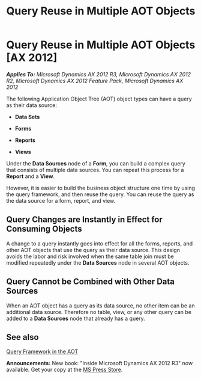﻿---
title: Query Reuse in Multiple AOT Objects
TOCTitle: Query Reuse in Multiple AOT Objects
ms:assetid: 555f4648-5f93-42e3-bbd1-77b83fd43c4e
ms:mtpsurl: https://msdn.microsoft.com/en-us/library/Cc590130(v=AX.60)
ms:contentKeyID: 35244330
ms.date: 05/18/2015
mtps_version: v=AX.60
---

# Query Reuse in Multiple AOT Objects [AX 2012]


_**Applies To:** Microsoft Dynamics AX 2012 R3, Microsoft Dynamics AX 2012 R2, Microsoft Dynamics AX 2012 Feature Pack, Microsoft Dynamics AX 2012_

The following Application Object Tree (AOT) object types can have a query as their data source:

  - **Data Sets**

  - **Forms**

  - **Reports**

  - **Views**

Under the **Data Sources** node of a **Form**, you can build a complex query that consists of multiple data sources. You can repeat this process for a **Report** and a **View**.

However, it is easier to build the business object structure one time by using the query framework, and then reuse the query. You can reuse the query as the data source for a form, report, and view.

## Query Changes are Instantly in Effect for Consuming Objects

A change to a query instantly goes into effect for all the forms, reports, and other AOT objects that use the query as their data source. This design avoids the labor and risk involved when the same table join must be modified repeatedly under the **Data Sources** node in several AOT objects.

## Query Cannot be Combined with Other Data Sources

When an AOT object has a query as its data source, no other item can be an additional data source. Therefore no table, view, or any other query can be added to a **Data Sources** node that already has a query.

## See also

[Query Framework in the AOT](query-framework-in-the-aot.md)

  
**Announcements:** New book: "Inside Microsoft Dynamics AX 2012 R3" now available. Get your copy at the [MS Press Store](https://www.microsoftpressstore.com/store/inside-microsoft-dynamics-ax-2012-r3-9780735685109).


